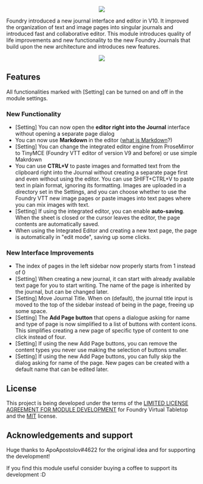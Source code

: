 <p align="center">
<img src="https://raw.githubusercontent.com/ClipplerBlood/journal-improvements/master/.github/img/journal-improvements-logo.png" align="center">
</p>


Foundry introduced a new journal interface and editor in V10. It improved the organization of text and image pages into singular journals and introduced fast and collaborative editor. This module introduces quality of life improvements and new functionality to the new Foundry Journals that build upon the new architecture and introduces new features.

<p align="center"><a href="https://ko-fi.com/L4L0FGLLH"><img src="https://ko-fi.com/img/githubbutton_sm.svg" /></a></p>

## Features
All functionalities marked with [Setting] can be turned on and off in the module settings.

### New Functionality
- [Setting] You can now open the **editor right into the Journal** interface without opening a separate page dialog
- You can now use **Markdown** in the editor ([what is Markdown](https://www.markdownguide.org/getting-started/)?)
- [Setting] You can change the integrated editor engine from ProseMirror to TinyMCE (Foundry VTT editor of version V9 and before) or use simple Makrdown
- You can use **CTRL+V** to paste images and formatted text from the clipboard right into the Journal without creating a separate page first and even without using the editor. You can use SHIFT+CTRL+V to paste text in plain format, ignoring its formatting. Images are uploaded in a directory set in the Settings, and you can choose whether to use the Foundry VTT new image pages or paste images into text pages where you can mix images with text.
- [Setting] If using the integrated editor, you can enable **auto-saving**. When the sheet is closed or the cursor leaves the editor, the page contents are automatically saved.
- When using the Integrated Editor and creating a new text page, the page is automatically in "edit mode", saving up some clicks.


### New Interface Improvements
- The index of pages in the left sidebar now properly starts from 1 instead of 0
- [Setting] When creating a new journal, it can start with already available text page for you to start writing. The name of the page is inherited by the journal, but can be changed later.
- [Setting] Move Journal Title. When on (default), the journal title input is moved to the top of the sidebar instead of being in the page, freeing up some space.
- [Setting] The **Add Page button** that opens a dialogue asking for name and type of page is now simplified to a list of buttons with content icons. This simplifies creating a new page of specific type of content to one click instead of four.
- [Setting] If using the new Add Page buttons, you can remove the content types you never use making the selection of buttons smaller.
- [Setting] If using the new Add Page buttons, you can fully skip the dialog asking for name of the page. New pages can be created with a default name that can be edited later.

## License
This project is being developed under the terms of the
[LIMITED LICENSE AGREEMENT FOR MODULE DEVELOPMENT](https://foundryvtt.com/article/license) for Foundry Virtual Tabletop and the [MIT](https://raw.githubusercontent.com/ClipplerBlood/journal-improvements/master/LICENSE) license.

## Acknowledgements and support
Huge thanks to ApoApostolov#4622 for the original idea and for supporting the development!

If you find this module useful consider buying a coffee to support its development :D

